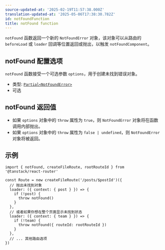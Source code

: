 ```yaml
---
source-updated-at: '2025-02-19T11:57:38.000Z'
translation-updated-at: '2025-05-06T17:38:30.782Z'
id: notFoundFunction
title: notFound function
---
```


`notFound` 函数返回一个新的 `NotFoundError` 对象，该对象可以从路由的 `beforeLoad` 或 `loader` 回调等位置返回或抛出，以触发 `notFoundComponent`。

## notFound 配置选项

`notFound` 函数接受一个可选参数 `options`，用于创建未找到错误对象。

- 类型: [`Partial<NotFoundError>`](./NotFoundErrorType.md)
- 可选

## notFound 返回值

- 如果 `options` 对象中的 `throw` 属性为 `true`，则 `NotFoundError` 对象将在函数调用内部抛出。
- 如果 `options` 对象中的 `throw` 属性为 `false | undefined`，则 `NotFoundError` 对象将被返回。

## 示例

```tsx
import { notFound, createFileRoute, rootRouteId } from '@tanstack/react-router'

const Route = new createFileRoute('/posts/$postId')({
  // 抛出未找到对象
  loader: ({ context: { post } }) => {
    if (!post) {
      throw notFound()
    }
  },
  // 或者如果你想在整个页面显示未找到状态
  loader: ({ context: { team } }) => {
    if (!team) {
      throw notFound({ routeId: rootRouteId })
    }
  },
  // ... 其他路由选项
})
```
